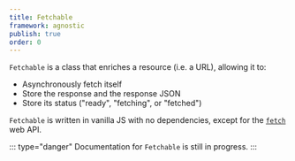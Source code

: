 ```yaml
---
title: Fetchable
framework: agnostic
publish: true
order: 0
---
```


`Fetchable` is a class that enriches a resource (i.e. a URL), allowing it to:
- Asynchronously fetch itself
- Store the response and the response JSON
- Store its status ("ready", "fetching", or "fetched")

`Fetchable` is written in vanilla JS with no dependencies, except for the [`fetch`](https://developer.mozilla.org/en-US/docs/Web/API/WindowOrWorkerGlobalScope/fetch) web API.

::: type="danger"
Documentation for `Fetchable` is still in progress.
:::
